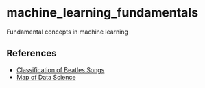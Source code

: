 # machine_learning_fundamentals
Fundamental concepts in machine learning


## References

* [Classification of Beatles Songs](https://hdsr.mitpress.mit.edu/pub/xcq8a1v1)
* [Map of Data Science](https://www.saedsayad.com/data_mining_map.htm)
